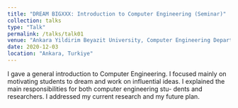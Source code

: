 ```yaml
---
title: "DREAM BIGXXX: Introduction to Computer Engineering (Seminar)"
collection: talks
type: "Talk"
permalink: /talks/talk01
venue: "Ankara Yildirim Beyazit University, Computer Engineering Departement"
date: 2020-12-03
location: "Ankara, Turkiye"
---
```


I gave a general introduction to Computer Engineering. I focused
mainly on motivating students to dream and work on influential ideas.
I explained the main responsibilities for both computer engineering stu-
dents and researchers. I addressed my current research and my
future plan.


